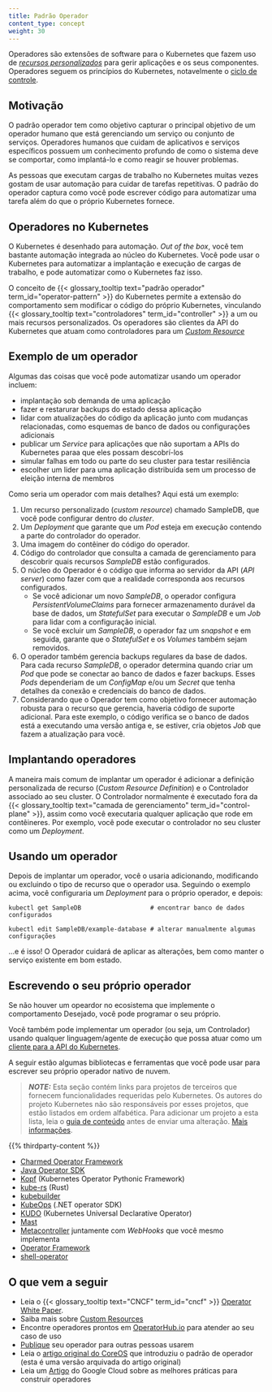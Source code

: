 ```yaml
---
title: Padrão Operador
content_type: concept
weight: 30
---
```


<!-- overview -->

Operadores são extensões de software para o Kubernetes que fazem uso de [*recursos personalizados*](/docs/concepts/extend-kubernetes/api-extension/custom-resources/) para gerir aplicações e os seus componentes. Operadores seguem os princípios do Kubernetes, notavelmente o [ciclo de controle](/pt-br/docs/concepts/architecture/controller/).




<!-- body -->

## Motivação

O padrão operador tem como objetivo capturar o principal objetivo de um operador humano que está gerenciando um serviço ou conjunto de serviços. Operadores humanos que cuidam de aplicativos e serviços específicos possuem um conhecimento profundo de como o sistema deve se comportar, como implantá-lo e como reagir se houver problemas.

As pessoas que executam cargas de trabalho no Kubernetes muitas vezes gostam de usar automação para cuidar de tarefas repetitivas. O padrão do operador captura como você pode escrever código para automatizar uma tarefa além do que o próprio Kubernetes fornece.

## Operadores no Kubernetes

O Kubernetes é desenhado para automação. *Out of the box*, você tem bastante automação integrada ao núcleo do Kubernetes. Você pode usar o Kubernetes para automatizar a implantação e execução de cargas de trabalho, e pode automatizar como o Kubernetes faz isso.

O conceito de {{< glossary_tooltip text="padrão operador" term_id="operator-pattern" >}} do Kubernetes permite a extensão do comportamento sem modificar o código do próprio Kubernetes, vinculando {{< glossary_tooltip text="controladores" term_id="controller" >}} a um ou mais recursos personalizados.
Os operadores são clientes da API do Kubernetes que atuam como controladores para um [*Custom Resource*](/docs/concepts/api-extension/custom-resources/)

## Exemplo de um operador

Algumas das coisas que você pode automatizar usando um operador incluem:

* implantação sob demanda de uma aplicação
* fazer e restarurar backups do estado dessa aplicação
* lidar com atualizações do código da aplicação junto com mudanças relacionadas, como esquemas de banco de dados ou configurações adicionais
* publicar um *Service* para aplicações que não suportam a APIs do Kubernetes paraa que eles possam descobrí-los
* simular falhas em todo ou parte do seu cluster para testar resiliência
* escolher um lider para uma aplicação distribuída sem um processo de eleição interna de membros

Como seria um operador com mais detalhes? Aqui está um exemplo:

1. Um recurso personalizado (*custom resource*) chamado SampleDB, que você pode configurar dentro do *cluster*.
2. Um *Deployment* que garante que um *Pod* esteja em execução contendo a parte do controlador do operador.
3. Uma imagem do contêiner do código do operador.
4. Código do controlador que consulta a camada de gerenciamento para descobrir quais recursos *SampleDB* estão configurados.
5. O núcleo do Operador é o código que informa ao servidor da API (*API server*) como fazer com que a realidade corresponda aos recursos configurados.
   * Se você adicionar um novo *SampleDB*, o operador configura *PersistentVolumeClaims* para fornecer armazenamento durável da base de dados, um *StatefulSet* para executar o *SampleDB* e um *Job* para lidar com a configuração inicial.
   * Se você excluir um *SampleDB*, o operador faz um *snapshot* e em seguida, garante que o *StatefulSet* e os *Volumes* também sejam removidos.
6. O operador também gerencia backups regulares da base de dados. Para cada recurso *SampleDB*, o operador determina quando criar um *Pod* que pode se conectar ao banco de dados e fazer backups. Esses *Pods* dependeriam de um *ConfigMap* e/ou um *Secret* que tenha detalhes da conexão e credenciais do banco de dados.
7. Considerando que o Operador tem como objetivo fornecer automação robusta para o recurso que gerencia, haveria código de suporte adicional. Para este exemplo, o código verifica se o banco de dados está a executando uma versão antiga e, se estiver, cria objetos *Job* que fazem a atualização para você.

## Implantando operadores

A maneira mais comum de implantar um operador é adicionar a definição personalizada de recurso (*Custom Resource Definition*) e o Controlador associado ao seu cluster.
O Controlador normalmente é executado fora da {{< glossary_tooltip text="camada de gerenciamento" term_id="control-plane" >}}, assim como você executaria qualquer aplicação que rode em contêineres.
Por exemplo, você pode executar o controlador no seu cluster como um *Deployment*.

## Usando um operador

Depois de implantar um operador, você o usaria adicionando, modificando ou excluindo o tipo de recurso que o operador usa. Seguindo o exemplo acima,
você configuraria um *Deployment* para o próprio operador, e depois:

```shell
kubectl get SampleDB                   # encontrar banco de dados configurados

kubectl edit SampleDB/example-database # alterar manualmente algumas configurações
```

&hellip;e é isso! O Operador cuidará de aplicar as alterações, bem como manter o serviço existente em bom estado.

## Escrevendo o seu próprio operador

Se não houver um opeardor no ecosistema que implemente o comportamento Desejado, você pode programar o seu próprio.

Você também pode implementar um operador (ou seja, um Controlador) usando qualquer linguagem/agente de execução que possa atuar como um [cliente para a API do Kubernetes](/docs/reference/using-api/client-libraries/).

A seguir estão algumas bibliotecas e ferramentas que você pode usar para escrever seu próprio operador nativo de nuvem.

> **_NOTE:_**  Esta seção contém links para projetos de terceiros que fornecem funcionalidades requeridas pelo Kubernetes. Os autores do projeto Kubernetes não são responsáveis por esses projetos, que estão listados em ordem alfabética. Para adicionar um projeto a esta lista, leia o [guia de conteúdo](/docs/contribute/style/content-guide/#third-party-content) antes de enviar uma alteração. [Mais informações](/docs/concepts/extend-kubernetes/operator/#third-party-content-disclaimer).

{{% thirdparty-content %}}

* [Charmed Operator Framework](https://juju.is/)
* [Java Operator SDK](https://github.com/java-operator-sdk/java-operator-sdk)
* [Kopf](https://github.com/nolar/kopf) (Kubernetes Operator Pythonic Framework)
* [kube-rs](https://kube.rs/) (Rust)
* [kubebuilder](https://book.kubebuilder.io/)
* [KubeOps](https://buehler.github.io/dotnet-operator-sdk/) (.NET operator SDK)
* [KUDO](https://kudo.dev/) (Kubernetes Universal Declarative Operator)
* [Mast](https://docs.ansi.services/mast/user_guide/operator/)
* [Metacontroller](https://metacontroller.github.io/metacontroller/intro.html) juntamente com *WebHooks* que você mesmo implementa
* [Operator Framework](https://operatorframework.io)
* [shell-operator](https://github.com/flant/shell-operator)

## O que vem a seguir


* Leia o {{< glossary_tooltip text="CNCF" term_id="cncf" >}}
  [Operator White Paper](https://github.com/cncf/tag-app-delivery/blob/eece8f7307f2970f46f100f51932db106db46968/operator-wg/whitepaper/Operator-WhitePaper_v1-0.md).
* Saiba mais sobre [Custom Resources](/docs/concepts/extend-kubernetes/api-extension/custom-resources/)
* Encontre operadores prontos em [OperatorHub.io](https://operatorhub.io/) para atender ao seu caso de uso
* [Publique](https://operatorhub.io/) seu operador para outras pessoas usarem
* Leia o [artigo original do CoreOS](https://web.archive.org/web/20170129131616/https://coreos.com/blog/introducing-operators.html)
  que introduziu o padrão de operador (esta é uma versão arquivada do artigo original)
* Leia um [Artigo](https://cloud.google.com/blog/products/containers-kubernetes/best-practices-for-building-kubernetes-operators-and-stateful-apps)
  do Google Cloud sobre as melhores práticas para construir operadores

